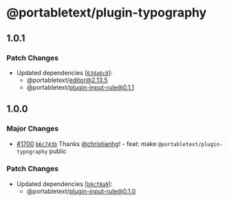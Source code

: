 # @portabletext/plugin-typography

## 1.0.1

### Patch Changes

- Updated dependencies [[`634a6c0`](https://github.com/portabletext/editor/commit/634a6c0ef6135d9b0e7a33654029ff8618b87efc)]:
  - @portabletext/editor@2.13.5
  - @portabletext/plugin-input-rule@0.1.1

## 1.0.0

### Major Changes

- [#1700](https://github.com/portabletext/editor/pull/1700) [`b6c743b`](https://github.com/portabletext/editor/commit/b6c743bba2e14129aa338f5edfdf1c132d40258e) Thanks [@christianhg](https://github.com/christianhg)! - feat: make `@portabletext/plugin-typography` public

### Patch Changes

- Updated dependencies [[`b9cf8a9`](https://github.com/portabletext/editor/commit/b9cf8a91e1235f9db34baf7f8a5e5bb041207965)]:
  - @portabletext/plugin-input-rule@0.1.0
